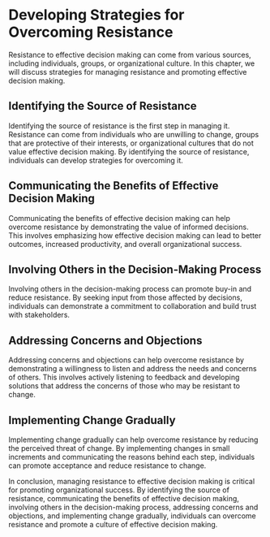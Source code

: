 Developing Strategies for Overcoming Resistance
============================================================================================================

Resistance to effective decision making can come from various sources, including individuals, groups, or organizational culture. In this chapter, we will discuss strategies for managing resistance and promoting effective decision making.

Identifying the Source of Resistance
------------------------------------

Identifying the source of resistance is the first step in managing it. Resistance can come from individuals who are unwilling to change, groups that are protective of their interests, or organizational cultures that do not value effective decision making. By identifying the source of resistance, individuals can develop strategies for overcoming it.

Communicating the Benefits of Effective Decision Making
-------------------------------------------------------

Communicating the benefits of effective decision making can help overcome resistance by demonstrating the value of informed decisions. This involves emphasizing how effective decision making can lead to better outcomes, increased productivity, and overall organizational success.

Involving Others in the Decision-Making Process
-----------------------------------------------

Involving others in the decision-making process can promote buy-in and reduce resistance. By seeking input from those affected by decisions, individuals can demonstrate a commitment to collaboration and build trust with stakeholders.

Addressing Concerns and Objections
----------------------------------

Addressing concerns and objections can help overcome resistance by demonstrating a willingness to listen and address the needs and concerns of others. This involves actively listening to feedback and developing solutions that address the concerns of those who may be resistant to change.

Implementing Change Gradually
-----------------------------

Implementing change gradually can help overcome resistance by reducing the perceived threat of change. By implementing changes in small increments and communicating the reasons behind each step, individuals can promote acceptance and reduce resistance to change.

In conclusion, managing resistance to effective decision making is critical for promoting organizational success. By identifying the source of resistance, communicating the benefits of effective decision making, involving others in the decision-making process, addressing concerns and objections, and implementing change gradually, individuals can overcome resistance and promote a culture of effective decision making.
